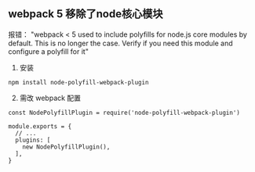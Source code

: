 ## webpack 5 移除了node核心模块

报错： "webpack < 5 used to include polyfills for node.js core modules by default. This is no longer the case. Verify if you need this module and configure a polyfill for it"

1. 安装
```
npm install node-polyfill-webpack-plugin
```

2. 需改 webpack 配置
```
const NodePolyfillPlugin = require('node-polyfill-webpack-plugin')

module.exports = {
  // ...
  plugins: [
    new NodePolyfillPlugin(),
  ],
}
```